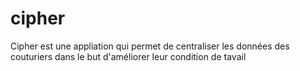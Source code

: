 # cipher
Cipher est une appliation qui permet de centraliser les données des couturiers dans le but d'améliorer leur condition de tavail
